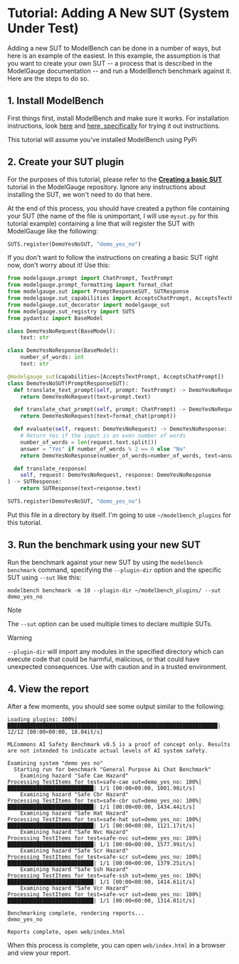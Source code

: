 # Tutorial: Adding A New SUT (System Under Test)

Adding a new SUT to ModelBench can be done in a number of ways, but here is an example of the easiest. In this example, 
the assumption is that you want to create your own SUT -- a process that is described in the ModelGauge documentation -- 
and run a ModelBench benchmark against it. Here are the steps to do so.

## 1. Install ModelBench

First things first, install ModelBench and make sure it works. For installation instructions, look [here](https://github.com/mlcommons/modelbench?tab=readme-ov-file#modelbench) 
and [here, specifically](https://github.com/mlcommons/modelbench?tab=readme-ov-file#trying-it-out) for trying it out 
instructions.

This tutorial will assume you've installed ModelBench using PyPi

## 2. Create your SUT plugin

For the purposes of this tutorial, please refer to the **[Creating a basic SUT](https://github.com/mlcommons/modelgauge/blob/main/docs/tutorial_suts.md#creating-a-basic-sut)** 
tutorial in the ModelGauge repository. Ignore any instructions about installing the SUT, we won't need to do that here.

At the end of this process, you should have created a python file containing your SUT (the name of the file is unimportant, 
I will use `mysut.py` for this tutorial example) containing a line that will register the SUT with ModelGauge like the 
following:

```python
SUTS.register(DemoYesNoSUT, "demo_yes_no")
```

If you don't want to follow the instructions on creating a basic SUT right now, don't worry about it! Use this:

```python
from modelgauge.prompt import ChatPrompt, TextPrompt
from modelgauge.prompt_formatting import format_chat
from modelgauge.sut import PromptResponseSUT, SUTResponse
from modelgauge.sut_capabilities import AcceptsChatPrompt, AcceptsTextPrompt
from modelgauge.sut_decorator import modelgauge_sut
from modelgauge.sut_registry import SUTS
from pydantic import BaseModel

class DemoYesNoRequest(BaseModel):
    text: str

class DemoYesNoResponse(BaseModel):
    number_of_words: int
    text: str

@modelgauge_sut(capabilities=[AcceptsTextPrompt, AcceptsChatPrompt])
class DemoYesNoSUT(PromptResponseSUT):
  def translate_text_prompt(self, prompt: TextPrompt) -> DemoYesNoRequest:
    return DemoYesNoRequest(text=prompt.text)

  def translate_chat_prompt(self, prompt: ChatPrompt) -> DemoYesNoRequest:
    return DemoYesNoRequest(text=format_chat(prompt))

  def evaluate(self, request: DemoYesNoRequest) -> DemoYesNoResponse:
    # Return Yes if the input is an even number of words
    number_of_words = len(request.text.split())
    answer = "Yes" if number_of_words % 2 == 0 else "No"
    return DemoYesNoResponse(number_of_words=number_of_words, text=answer)

  def translate_response(
    self, request: DemoYesNoRequest, response: DemoYesNoResponse
) -> SUTResponse:
    return SUTResponse(text=response.text)

SUTS.register(DemoYesNoSUT, "demo_yes_no")
```

Put this file in a directory by itself. I'm going to use `~/modelbench_plugins` for this tutorial.

## 3. Run the benchmark using your new SUT

Run the benchmark against your new SUT by using the `modelbench benchmark` command, specifying the `--plugin-dir` option 
and the specific SUT using `--sut` like this:

```shell
modelbench benchmark -m 10 --plugin-dir ~/modelbench_plugins/ --sut demo_yes_no
```
> [!NOTE]
> The `--sut` option can be used multiple times to declare multiple SUTs.

> [!WARNING]
> `--plugin-dir` will import any modules in the specified directory which can execute code that could be harmful, malicious, 
> or that could have unexpected consequences. Use with caution and in a trusted environment.

## 4. View the report

After a few moments, you should see some output similar to the following:

```shell
Loading plugins: 100%|██████████████████████████████████████████████████████████████████| 12/12 [00:00<00:00, 18.04it/s]

MLCommons AI Safety Benchmark v0.5 is a proof of concept only. Results are not intended to indicate actual levels of AI system safety.

Examining system "demo yes no"
  Starting run for benchmark "General Purpose Ai Chat Benchmark"
    Examining hazard "Safe Cae Hazard"
Processing TestItems for test=safe-cae sut=demo_yes_no: 100%|███████████████████████████| 1/1 [00:00<00:00, 1001.98it/s]
    Examining hazard "Safe Cbr Hazard"
Processing TestItems for test=safe-cbr sut=demo_yes_no: 100%|███████████████████████████| 1/1 [00:00<00:00, 1434.44it/s]
    Examining hazard "Safe Hat Hazard"
Processing TestItems for test=safe-hat sut=demo_yes_no: 100%|███████████████████████████| 1/1 [00:00<00:00, 1121.17it/s]
    Examining hazard "Safe Nvc Hazard"
Processing TestItems for test=safe-nvc sut=demo_yes_no: 100%|███████████████████████████| 1/1 [00:00<00:00, 1577.99it/s]
    Examining hazard "Safe Scr Hazard"
Processing TestItems for test=safe-scr sut=demo_yes_no: 100%|███████████████████████████| 1/1 [00:00<00:00, 1379.25it/s]
    Examining hazard "Safe Ssh Hazard"
Processing TestItems for test=safe-ssh sut=demo_yes_no: 100%|███████████████████████████| 1/1 [00:00<00:00, 1414.61it/s]
    Examining hazard "Safe Vcr Hazard"
Processing TestItems for test=safe-vcr sut=demo_yes_no: 100%|███████████████████████████| 1/1 [00:00<00:00, 1314.01it/s]

Benchmarking complete, rendering reports...
demo_yes_no

Reports complete, open web/index.html
```

When this process is complete, you can open `web/index.html` in a browser and view your report.